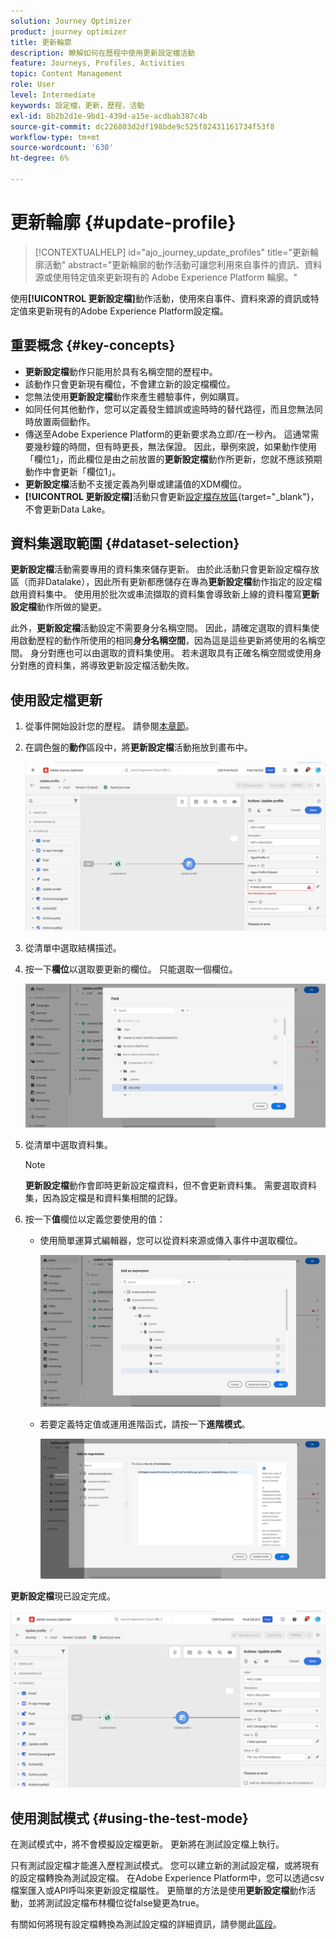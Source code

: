 ```yaml
---
solution: Journey Optimizer
product: journey optimizer
title: 更新輪廓
description: 瞭解如何在歷程中使用更新設定檔活動
feature: Journeys, Profiles, Activities
topic: Content Management
role: User
level: Intermediate
keywords: 設定檔，更新，歷程，活動
exl-id: 8b2b2d1e-9bd1-439d-a15e-acdbab387c4b
source-git-commit: dc226803d2df198bde9c525f82431161734f53f8
workflow-type: tm+mt
source-wordcount: '630'
ht-degree: 6%

---
```


# 更新輪廓 {#update-profile}

>[!CONTEXTUALHELP]
>id="ajo_journey_update_profiles"
>title="更新輪廓活動"
>abstract="更新輪廓的動作活動可讓您利用來自事件的資訊、資料源或使用特定值來更新現有的 Adobe Experience Platform 輪廓。"

使用&#x200B;**[!UICONTROL 更新設定檔]**&#x200B;動作活動，使用來自事件、資料來源的資訊或特定值來更新現有的Adobe Experience Platform設定檔。

## 重要概念 {#key-concepts}

* **更新設定檔**&#x200B;動作只能用於具有名稱空間的歷程中。
* 該動作只會更新現有欄位，不會建立新的設定檔欄位。
* 您無法使用&#x200B;**更新設定檔**&#x200B;動作來產生體驗事件，例如購買。
* 如同任何其他動作，您可以定義發生錯誤或逾時時的替代路徑，而且您無法同時放置兩個動作。
* 傳送至Adobe Experience Platform的更新要求為立即/在一秒內。 這通常需要幾秒鐘的時間，但有時更長，無法保證。 因此，舉例來說，如果動作使用「欄位1」，而此欄位是由之前放置的&#x200B;**更新設定檔**&#x200B;動作所更新，您就不應該預期動作中會更新「欄位1」。
* **更新設定檔**&#x200B;活動不支援定義為列舉或建議值的XDM欄位。
* **[!UICONTROL 更新設定檔]**&#x200B;活動只會更新[設定檔存放區](https://experienceleague.adobe.com/docs/experience-platform/profile/home.html#profile-data-store){target="_blank"}，不會更新Data Lake。

## 資料集選取範圍 {#dataset-selection}

**更新設定檔**&#x200B;活動需要專用的資料集來儲存更新。 由於此活動只會更新設定檔存放區（而非Datalake），因此所有更新都應儲存在專為&#x200B;**更新設定檔**&#x200B;動作指定的設定檔啟用資料集中。 使用用於批次或串流擷取的資料集會導致新上線的資料覆寫&#x200B;**更新設定檔**&#x200B;動作所做的變更。

此外，**更新設定檔**&#x200B;活動設定不需要身分名稱空間。 因此，請確定選取的資料集使用啟動歷程的動作所使用的相同&#x200B;**身分名稱空間**，因為這是這些更新將使用的名稱空間。 身分對應也可以由選取的資料集使用。 若未選取具有正確名稱空間或使用身分對應的資料集，將導致更新設定檔活動失敗。

## 使用設定檔更新

1. 從事件開始設計您的歷程。 請參閱[本章節](../building-journeys/journey.md)。

1. 在調色盤的&#x200B;**動作**&#x200B;區段中，將&#x200B;**更新設定檔**&#x200B;活動拖放到畫布中。

   ![](assets/profileupdate0.png)

1. 從清單中選取結構描述。

1. 按一下&#x200B;**欄位**&#x200B;以選取要更新的欄位。 只能選取一個欄位。

   ![](assets/profileupdate2.png)

1. 從清單中選取資料集。

   >[!NOTE]
   >
   >**更新設定檔**&#x200B;動作會即時更新設定檔資料，但不會更新資料集。 需要選取資料集，因為設定檔是和資料集相關的記錄。

1. 按一下&#x200B;**值**&#x200B;欄位以定義您要使用的值：

   * 使用簡單運算式編輯器，您可以從資料來源或傳入事件中選取欄位。

     ![](assets/profileupdate4.png)

   * 若要定義特定值或運用進階函式，請按一下&#x200B;**進階模式**。

     ![](assets/profileupdate3.png)

**更新設定檔**&#x200B;現已設定完成。

![](assets/profileupdate1.png)


## 使用測試模式 {#using-the-test-mode}

在測試模式中，將不會模擬設定檔更新。 更新將在測試設定檔上執行。

只有測試設定檔才能進入歷程測試模式。 您可以建立新的測試設定檔，或將現有的設定檔轉換為測試設定檔。 在Adobe Experience Platform中，您可以透過csv檔案匯入或API呼叫來更新設定檔屬性。 更簡單的方法是使用&#x200B;**更新設定檔**&#x200B;動作活動，並將測試設定檔布林欄位從false變更為true。

有關如何將現有設定檔轉換為測試設定檔的詳細資訊，請參閱此[區段](../audience/creating-test-profiles.md#create-test-profiles-csv)。
